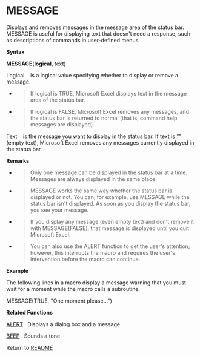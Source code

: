 # MESSAGE

Displays and removes messages in the message area of the status bar.
MESSAGE is useful for displaying text that doesn't need a response, such
as descriptions of commands in user-defined menus.

**Syntax**

**MESSAGE**(**logical**, text)

Logical&nbsp;&nbsp;&nbsp;&nbsp;is a logical value specifying whether to
display or remove a message.

  - > If logical is TRUE, Microsoft Excel displays text in the message
    > area of the status bar.

  - > If logical is FALSE, Microsoft Excel removes any messages, and the
    > status bar is returned to normal (that is, command help messages
    > are displayed).

Text&nbsp;&nbsp;&nbsp;&nbsp;is the message you want to display in the
status bar. If text is "" (empty text), Microsoft Excel removes any
messages currently displayed in the status bar.

**Remarks**

  - > Only one message can be displayed in the status bar at a time.
    > Messages are always displayed in the same place.

  - > MESSAGE works the same way whether the status bar is displayed or
    > not. You can, for example, use MESSAGE while the status bar isn't
    > displayed. As soon as you display the status bar, you see your
    > message.

  - > If you display any message (even empty text) and don't remove it
    > with MESSAGE(FALSE), that message is displayed until you quit
    > Microsoft Excel.

  - > You can also use the ALERT function to get the user's attention;
    > however, this interrupts the macro and requires the user's
    > intervention before the macro can continue.


**Example**

The following lines in a macro display a message warning that you must
wait for a moment while the macro calls a subroutine.

MESSAGE(TRUE, "One moment please...")

**Related Functions**

[ALERT](ALERT.md)&nbsp;&nbsp;&nbsp;Displays a dialog box and a message

[BEEP](BEEP.md)&nbsp;&nbsp;&nbsp;Sounds a tone



Return to [README](README.md)

